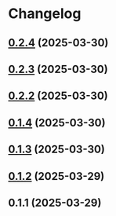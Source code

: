 # Changelog

## [0.2.4](https://github.com/DanielHabenicht/OSHome/compare/oshome-web_server-v0.2.3...oshome-web_server-v0.2.4) (2025-03-30)

## [0.2.3](https://github.com/DanielHabenicht/OSHome/compare/v0.2.2...oshome-web_server-v0.2.3) (2025-03-30)

## [0.2.2](https://github.com/DanielHabenicht/OSHome/compare/oshome-web_server-v0.1.4...oshome-web_server-v0.2.2) (2025-03-30)

## [0.1.4](https://github.com/DanielHabenicht/OSHome/compare/v0.1.3...oshome-web_server-v0.1.4) (2025-03-30)

## [0.1.3](https://github.com/DanielHabenicht/OSHome/compare/oshome-web_server-v0.1.2...oshome-web_server-v0.1.3) (2025-03-30)

## [0.1.2](https://github.com/DanielHabenicht/OSHome/compare/oshome-web_server-v0.1.1...oshome-web_server-v0.1.2) (2025-03-29)

## 0.1.1 (2025-03-29)
